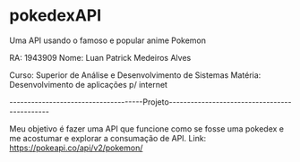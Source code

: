 # pokedexAPI 

Uma API usando o famoso e popular anime Pokemon

RA: 1943909 Nome: Luan Patrick Medeiros Alves

Curso: Superior de Análise e Desenvolvimento de Sistemas Matéria: Desenvolvimento de aplicações p/ internet

-------------------------------------Projeto---------------------------------------------

Meu objetivo é fazer uma API que funcione como se fosse uma pokedex e me acostumar e explorar a consumação de API.
Link:  https://pokeapi.co/api/v2/pokemon/
